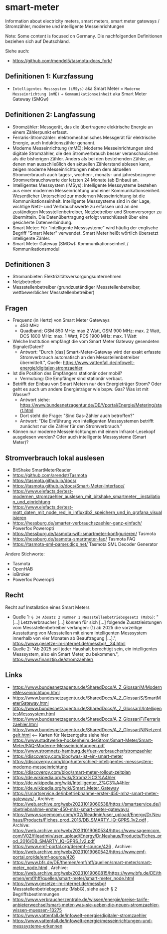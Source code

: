 # smart-meter
Information about electricity meters, smart meters, smart meter gateways / Stromzähler, moderne und intelligente Messeinrichtungen

Note: Some content is focused on Germany. Die nachfolgenden Definitionen beziehen sich auf Deutschland.

Siehe auch:
- https://github.com/mendel5/tasmota-docs_fork/

## Definitionen 1: Kurzfassung
- `Intelligentes Messsystem (iMSys)` aka Smart Meter = `Moderne Messeinrichtung (mME)` + `Kommunikationseinheit` aka Smart Meter Gateway (SMGw)

## Definitionen 2: Langfassung
- Stromzähler: Messgerät, das die übertragene elektrische Energie an einem Zählerpunkt erfasst.
- Ferraris-Stromzähler: elektromechanisches Messgerät für elektrische Energie, auch Induktionszähler genannt.
- Moderne Messeinrichtung (mME): Moderne Messeinrichtungen sind digitale Stromzähler, die den Stromverbrauch besser veranschaulichen als die bisherigen Zähler. Anders als bei den bestehenden Zähler, an denen man ausschließlich den aktuellen Zählerstand ablesen kann, zeigen moderne Messeinrichtungen neben dem aktuellen Stromverbrauch auch tages-, wochen-, monats- und jahresbezogene Stromverbrauchswerte der letzten 24 Monate (ab Einbau) an.
- Intelligentes Messsystem (iMSys): Intelligente Messsysteme bestehen aus einer modernen Messeinrichtung und einer Kommunikationseinheit. Wesentlicher Unterschied zur modernen Messeinrichtung ist die Kommunikationseinheit. Intelligente Messsysteme sind in der Lage, wichtige Netz- und Verbrauchswerte zu erfassen und an den zuständigen Messstellenbetreiber, Netzbetreiber und Stromversorger zu übermitteln. Die Datenübertragung erfolgt verschlüsselt über eine gesicherte Datenverbindung.
- Smart Meter: Für "intelligente Messsysteme" wird häufig der englische Begriff "Smart Meter" verwendet. Smart Meter heißt wörtlich übersetzt intelligente Zähler.
- Smart Meter Gateway (SMGw): Kommunikationseinheit / Kommunikationsmodul

## Definitionen 3
- Stromanbieter: Elek­tri­zi­täts­ver­sor­gungs­un­ter­neh­men
- Netzbetreiber
- Messstellenbetreiber (grundzuständiger Messstellenbetreiber, wettbewerblicher Messstellenbetreiber)

## Fragen
- Frequenz (in Hertz) von Smart Meter Gateways
  - 450 MHz
  - Quadband; GSM 850 MHz: max 2 Watt, GSM 900 MHz: max. 2 Watt, DCS 1800 MHz: max. 1 Watt, PCS 1900 MHz: max. 1 Watt
- Welche Institution empfängt die vom Smart Meter Gateway gesendeten Signale/Daten?
  - Antwort: "Durch [das] Smart-Meter-Gateway wird der exakt erfasste Stromverbrauch automatisch an den Messstellenbetreiber übermittelt.", Quelle: https://www.vattenfall.de/infowelt-energie/digitaler-stromzaehler
- Ist die Position des Empfängers stationär oder mobil?
  - Vermutung: Die Empfänger sind stationär verbaut.
- Betrifft der Einbau von Smart Metern nur den Energieträger Strom? Oder geht es auch um andere Energieträger wie bspw. Gas? Was ist mit Wasser?
  - Antwort siehe: https://www.bundesnetzagentur.de/DE/Vportal/Energie/Metering/start.html
  - Dort steht die Frage: "Sind Gas-Zähler auch betroffen?"
  - Antwort: "Die Einführung von intelligenten Messsystemen betrifft zunächst nur die Zähler für den Stromverbrauch."
- Können nur moderne Messeinrichtungen mit einem Infrarot-Lesekopf ausgelesen werden? Oder auch intelligente Messsysteme (Smart Meter)?

## Stromverbrauch lokal auslesen
- BitShake SmartMeterReader
- https://github.com/arendst/Tasmota
- https://tasmota.github.io/docs/
- https://tasmota.github.io/docs/Smart-Meter-Interface/
- https://www.elefacts.de/test-modernen_stromzaehler_auslesen_mit_bitshake_smartmeter__installation_und_einrichtung
- https://www.elefacts.de/test-mqtt_daten_mit_node_red_in_influxdb2_speichern_und_in_grafana_visualisieren
- https://hessburg.de/smarter-verbrauchszaehler-ganz-einfach/ Powerfox Poweropti
- https://hessburg.de/tasmota-wifi-smartmeter-konfigurieren/ Tasmota
- https://hessburg.de/tasmota-smartmeter-faq/ Tasmota FAQ
- https://tasmota-sml-parser.dicp.net/ Tasmota SML Decoder Generator

Andere Stichworte:
- Tasmota
- OpenHAB
- ioBroker
- Powerfox Poweropti

## Recht
Recht auf Installation eines Smart Meters
- Quelle 1: `§ 34 Absatz 2 Nummer 1 Messstellenbetriebsgesetz (MsbG)`: "[...] Letztverbraucher [...] können für sich [...] folgende Zusatzleistungen vom Messstellenbetreiber verlangen: (1) ab 2025 die vorzeitige Ausstattung von Messstellen mit einem intelligenten Messsystem innerhalb von vier Monaten ab Beauftragung [...].", https://www.gesetze-im-internet.de/messbg/__34.html
- Quelle 2: "Ab 2025 soll jeder Haushalt berechtigt sein, ein intelligentes Messsystem, also ein Smart Meter, zu bekommen.", https://www.finanztip.de/stromzaehler/

## Links
- https://www.bundesnetzagentur.de/SharedDocs/A_Z_Glossar/M/ModerneMesseinrichtung.html
- https://www.bundesnetzagentur.de/SharedDocs/A_Z_Glossar/S/SmartMeterGateway.html
- https://www.bundesnetzagentur.de/SharedDocs/A_Z_Glossar/I/IntelligentesMesssystem.html
- https://www.bundesnetzagentur.de/SharedDocs/A_Z_Glossar/F/Ferrariszaehler.html
- https://www.bundesnetzagentur.de/SharedDocs/A_Z_Glossar/N/Netzentgelt.html <-- Karten für Netzentgelte siehe hier
- https://www.stadtwerke-hockenheim.de/Strom/Smart-Meter/Smart-Meter/FAQ-Moderne-Messeinrichtungen.pdf
- https://www.stromnetz-hamburg.de/fuer-verbraucher/stromzaehler
- https://discovergy.com/blog/was-ist-ein-smart-meter
- https://discovergy.com/blog/unterschied-intelligentes-messsystem-moderne-messeinrichtung
- https://discovergy.com/blog/smart-meter-rollout-zeitplan
- https://de.wikipedia.org/wiki/Stromz%C3%A4hler
- https://de.wikipedia.org/wiki/Intelligenter_Z%C3%A4hler
- https://de.wikipedia.org/wiki/Smart_Meter_Gateway
- https://smartservice.de/inbetriebnahme-erster-450-mhz-smart-meter-gateways/ , Archive: https://web.archive.org/web/20231019060538/https://smartservice.de/inbetriebnahme-erster-450-mhz-smart-meter-gateways/
- https://www.sagemcom.com/V02/fileadmin/user_upload/Energy/Dr.Neuhaus/Products/Fiches_prod_2016/DB_SMARTY_IQ-GPRS_1v2.pdf , Archive: https://web.archive.org/web/20231019060534/https://www.sagemcom.com/V02/fileadmin/user_upload/Energy/Dr.Neuhaus/Products/Fiches_prod_2016/DB_SMARTY_IQ-GPRS_1v2.pdf
- https://www.emf-portal.org/de/emf-source/426 , Archive: https://web.archive.org/web/20231019060542/https://www.emf-portal.org/de/emf-source/426
- https://www.bfs.de/DE/themen/emf/hff/quellen/smart-meter/smart-meter_node.html , Archive: https://web.archive.org/web/20231019060815/https://www.bfs.de/DE/themen/emf/hff/quellen/smart-meter/smart-meter_node.html
- https://www.gesetze-im-internet.de/messbg/ Messstellenbetriebsgesetz (MsbG), siehe auch § 2 Begriffsbestimmungen
- https://www.verbraucherzentrale.de/wissen/energie/preise-tarife-anbieterwechsel/smart-meter-was-sie-ueber-die-neuen-stromzaehler-wissen-muessen-13275
- https://www.vattenfall.de/infowelt-energie/digitaler-stromzaehler
- https://www.vattenfall.de/infowelt-energie/messeinrichtungen-und-messsysteme-erkennen
